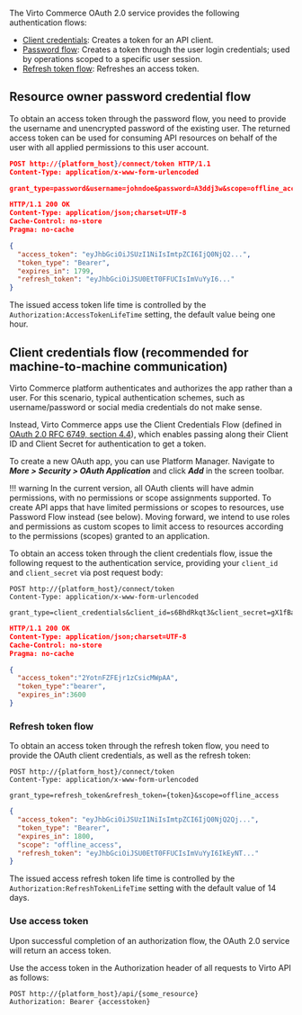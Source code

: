 ﻿
The Virto Commerce OAuth 2.0 service provides the following authentication flows:

*   [Client credentials](https://oauth.net/2/grant-types/client-credentials/): Creates a token for an API client.
*   [Password flow](https://oauth.net/2/grant-types/password): Creates a token through the user login credentials; used by operations scoped to a specific user session.
*   [Refresh token flow](https://oauth.net/2/grant-types/refresh-token/): Refreshes an access token.
    
## Resource owner password credential flow

To obtain an access token through the password flow, you need to provide the username and unencrypted password of the existing user. The returned access token can be used for consuming API resources on behalf of the user with all applied permissions to this user account.

```json
POST http://{platform_host}/connect/token HTTP/1.1
Content-Type: application/x-www-form-urlencoded

grant_type=password&username=johndoe&password=A3ddj3w&scope=offline_access
```

```json
HTTP/1.1 200 OK
Content-Type: application/json;charset=UTF-8
Cache-Control: no-store
Pragma: no-cache

{
  "access_token": "eyJhbGciOiJSUzI1NiIsImtpZCI6IjQ0NjQ2...",
  "token_type": "Bearer",
  "expires_in": 1799,
  "refresh_token": "eyJhbGciOiJSU0EtT0FFUCIsImVuYyI6..."
}
```

The issued access token life time is controlled by the `Authorization:AccessTokenLifeTime` setting, the default value being one hour.<!---Add link to settings-->

## Client credentials flow (recommended for machine-to-machine communication)

Virto Commerce platform authenticates and authorizes the app rather than a user. For this scenario, typical authentication schemes, such as username/password or social media credentials do not make sense.

Instead, Virto Commerce apps use the Client Credentials Flow (defined in [OAuth 2.0 RFC 6749, section 4.4](https://tools.ietf.org/html/rfc6749#section-4.4)), which enables passing along their Client ID and Client Secret for authentication to get a token.

To create a new OAuth app, you can use Platform Manager. Navigate to ***More > Security > OAuth Application*** and click ***Add*** in the screen toolbar.

!!! warning
	In the current version, all OAuth clients will have admin permissions, with no permissions or scope assignments supported. To create API apps that have limited permissions or scopes to resources, use Password Flow instead (see below). Moving forward, we intend to use roles and permissions as custom scopes to limit access to resources according to the permissions (scopes) granted to an application.

To obtain an access token through the client credentials flow, issue the following request to the authentication service, providing your `client_id` and `client_secret` via post request body:

```
POST http://{platform_host}/connect/token
Content-Type: application/x-www-form-urlencoded

grant_type=client_credentials&client_id=s6BhdRkqt3&client_secret=gX1fBat3bV
```

```json
HTTP/1.1 200 OK
Content-Type: application/json;charset=UTF-8
Cache-Control: no-store
Pragma: no-cache

{
  "access_token":"2YotnFZFEjr1zCsicMWpAA",
  "token_type":"bearer",
  "expires_in":3600
}
```

### Refresh token flow

To obtain an access token through the refresh token flow, you need to provide the OAuth client credentials, as well as the refresh token:

```
POST http://{platform_host}/connect/token
Content-Type: application/x-www-form-urlencoded

grant_type=refresh_token&refresh_token={token}&scope=offline_access
```

```json
{
  "access_token": "eyJhbGciOiJSUzI1NiIsImtpZCI6IjQ0NjQ2Qj...",
  "token_type": "Bearer",
  "expires_in": 1800,
  "scope": "offline_access",
  "refresh_token": "eyJhbGciOiJSU0EtT0FFUCIsImVuYyI6IkEyNT..."
}
```

The issued access refresh token life time is controlled by the `Authorization:RefreshTokenLifeTime` setting with the default value of 14 days.<!---Add link to auth settings-->

### Use access token

Upon successful completion of an authorization flow, the OAuth 2.0 service will return an access token.

Use the access token in the Authorization header of all requests to Virto API as follows:

```
POST http://{platform_host}/api/{some_resource}
Authorization: Bearer {accesstoken}
```
